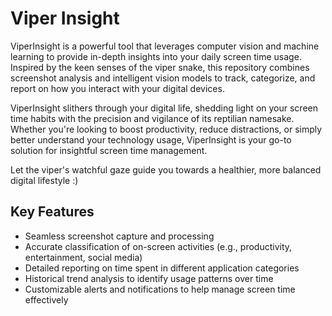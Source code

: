 # Viper Insight
ViperInsight is a powerful tool that leverages computer vision and machine learning to provide in-depth insights into your daily screen time usage. Inspired by the keen senses of the viper snake, this repository combines screenshot analysis and intelligent vision models to track, categorize, and report on how you interact with your digital devices.

ViperInsight slithers through your digital life, shedding light on your screen time habits with the precision and vigilance of its reptilian namesake. Whether you're looking to boost productivity, reduce distractions, or simply better understand your technology usage, ViperInsight is your go-to solution for insightful screen time management.

Let the viper's watchful gaze guide you towards a healthier, more balanced digital lifestyle :)

## Key Features
- Seamless screenshot capture and processing
- Accurate classification of on-screen activities (e.g., productivity, entertainment, social media)
- Detailed reporting on time spent in different application categories
- Historical trend analysis to identify usage patterns over time
- Customizable alerts and notifications to help manage screen time effectively

